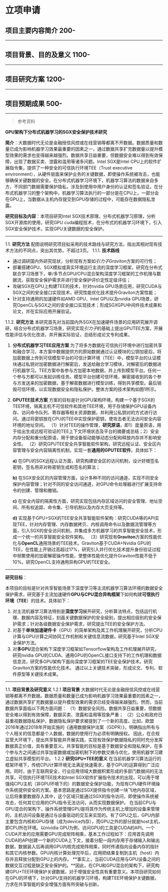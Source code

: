# 立项申请

## 项目主要内容简介 200-

---

## 项目背景、目的及意义 1100-

---

## 项目研究方案 1200-

---

## 项目预期成果 500-

---

> 参考资料

**GPU架构下分布式机器学习的SGX安全保护技术研究**

**简介**：大数据时代无论是金融授信风控或在线营销等都离不开数据。数据质量和数量已成为影响机器学习效果最重要的因素之一，通过数据共享扩充数据量以提升模型效果的需求也变得越来越强烈。数据共享日益重要，但数据安全难以得到有效保障，出现了数据买卖、泄露和滥用等诸多问题。Intel SGX是Intel CPU上的软件扩展指令集，提供了一种安全的可信执行环境TEE（Trust executive environment），从硬件层面来保护业务的关键数据，即使操作系统被攻击，也能够确保关键数据的安全。在分布式机器学习环境下，机器学习算法的数据来自多方，不同部门数据需要保护隐私，涉及到使用中用户身份的认证和签名验证。在分布式机器学习的整个架构中，机器学习算法执行的一部分是在CPU上，一部分会在GPU上，当数据从主机内存提交到GPU存储的过程中，可能存在数据隐私泄露。

**研究目标及内容**：本项目研究Intel SGX技术原理，分布式机器学习原理，分析SGX开源库的使用，研究GPU cuda编程技术，在分布式的机器学习环境下，引入SGX安全保护技术，实现GPU关键数据的安全保护。

---

1.1. **研究方法**
配图说明研究项目拟采用的技术路线与研究方法，指出其相对现有技术方法的不同点，突出其优势。不超过3页。
1.1.1. **技术路线**

- 通过调研国内外研究现状，分析现有方案如*引力子Graviton*方案的可行性；
- 部署搭建GPU、SGX模拟或真实环境运行主流的深度学习框架，研究在分布式联合学习场景下，单/多节点GPU/CPU混合架构深度学习框架的工作机理与数据流，获取安全保护需求并进行安全保护评价定性定级评估；
- 攻破SGX在GPU上构建TEE的技术，针对nvidia GPU场景应用，研究CUDA与SGX之间的安全接口实现技术，研究性能优化技术提升Graviton方案性能；
- 针对支持通用的加速硬件如AMD GPU、Intel GPU以及nvidia GPU场景，研究OpenCL与SGX之间的安全接口实现技术；形成SGXGPU中间件技术成果和论文，并在实际应用开展验证。

1.1.2. **研究方法**
本研究首先对当前国内外SGX在加速硬件场景的应用研究展开调研，结合分布式机器学习场景，研究实现*引力子*的基础上提出GPUTEE方案，开展性能评估与优化改进，并开展实际验证，总结形成论文专利成果。

1. **分布式机器学习TEE应用方案**
为了将多方数据在可信执行环境中进行加密共享和融合学习，本方案中数据提供方的原始数据通过认证模块的公钥加密后，将加密数据上传到可信模型平台的可信计算环境（TEE）中，模型平台的认证模块通过私钥对加密数据进行解密后，发送给融合学习模块，对解密后的数据进行机器学习。TEE方案中各参与方加密本地数据，并上传到模型平台。任何一个参与方都可以发起训练任务。模型平台创建可信环境，解密接收到的各个参与方发送来的加密数据，基于解密数据进行模型训练，得到共享模型。最后销毁可信环境，以实现数据安全和隐私保护。整体方案的技术架构如图1所示。
2. **GPUTEE技术方案**
方案的目标是针对GPU架构环境，构建一个基于SGX的TEE环境，隔离主机不可信软件和其他TEE环境，用于存储保护GPU设备内存、访问命令队列、寄存器等相关资源数据，并利用公私钥对的方式进行访问。通过将密钥放在CPU的TEE中实现保护密钥，使攻击者无法访问安全内容环境的地址空间。
（1）针对TEE的操作管理，**研究原语**，即1）度量原语，用于给出生成远程可验证的TEE上下文环境状态及平台的摘要或总结；2）安全内存分配和重分配原语，用于使设备驱动能够动态分配和释放内存并不影响安全性。
（2）研究GPUTEE安全共享智能软件架构，研究远程认证、安全区内容管理与安全内容隔离性机制，实现一套**通用的GPUTEE软件**。具体如下：

    **a)** 在GPU的SGX远程认证方面，研究构建安全区的访问机制，设计好根签名密钥，签名用非对称密钥生成和签名的算法；

    **b)** 在SGX安全区的内容管理方面，设计多种不同的访问通道，实现不同安全保护内容管理；针对不同的安全访问通道，对GPU命令处理器进行扩展支持命令的创建、管理和撤销。

    **c)** 在安全内容的隔离性方面，研究实现包括内存区域访问的安全管理、地址空间、所有权追踪、命令集、引导机制以及内存大页支持等。

    **d)** 实现基于GPU+SGX的TEE安全共享智能软件架构：研究CUDA等的API实现TEE，针对内存管理、内存数据拷贝、内核调用命令以及数据流管理等方面，引入SGX的安全访问机制，并集成多方机器学习的共享智能安全技术，形成一个统一的共享智能安全软件架构。
    （3）研究现有**Graviton**方案的性能优化与**OpenCL**通用场景的TEE技术。Graviton基于CUDA+Nvidia GPU的TEE，在性能上开销过高超过17%，研究引入并行优化技术提升身份验证过程中频繁使用的加密解密操作性能，使整体性能优化提升Graviton性能不低于10%。研究OpenCL支持通用异构GPU的TEE安全。

---

**研究目标**：

本项目的目标是针对共享智能场景下深度学习等主流机器学习算法环境的数据安全保护需求，研究基于主流加速硬件**GPU与CPU混合异构框架**下如何构建**可信执行环境（TEE**）的技术。具体如下：

1. 对主流机器学习算法特别是**深度学习**展开研究，分析算法特点，包括运行机理、数据内容及特征，刻画关键数据保护的安全级别，提出相应级别的安全保护需求；针对各级数据安全保护需求，研究提出TEE的安全保护方法。
2. 对基于**单块加速硬件卡**（GPU）的简单架构及其工作机理展开研究，分析CPU计算与GPU计算之间协同工作机制和关键信息流数据，研究基于Intel SGX安全保护方法。
3. 对**多GPU**混合架构下深度学习框架如Tensorflow架构及工作机理展开研究，研究nvidia GPU的CUDA、通用GPU的OpenCL接口支持下的工作机理和数据信息流，研究多GPU架构下面向深度学习框架的TEE安全保护技术。研究Graviton方案的性能优化技术。
通过以上关键技术突破，形成论文、专利、软件原型等关键技术成果。

---

1.1. **项目背景及研究意义**
1.2.1 **项目背景**
大数据时代无论是金融授信风控或在线营销等都离不开数据。数据质量和数量已成为影响机器学习效果最重要的因素之一，通过数据共享扩充数据量以提升模型效果的需求已经变得越来越强烈。然而，当前数据共享面临以下两方面问题：
（1）数据安全风险。数据共享日益重要，但数据安全难以得到有效保障，数据买卖、泄露和滥用等现象严重；
（2）公众和政府日益重视数据隐私保护，数据隐私保护要求被提到了一个新的高度。比如，欧盟2016年通过2018年开始实施的《通用数据保护法案（GDPR）》，明确指出所有与个人相关的信息都是个人数据，数据的使用行为必须有明确授权。
因此，在合规监管大环境下，提出共享智能并开展实践，实现有效保护数据隐私的同时充分发挥数据真正价值，具有重要意义。共享智能的目标是基于数据安全和隐私保护，在多个参与方之间通过共享加密数据或加密机制下的参数交换与优化，使用机器学习建立虚拟共享模型的平台。
1.2.2 **研究GPU+TEE的意义**
在当前机器学习算法运行的框架环境下，传统CPU计算环境无法满足快速需求，基于GPU的运算得到广泛应用。同时，由于互联网安全，行业应用领域大数据积累形成的多部门数据间的无法共享。可信执行环境TEE技术如Intel SGX软件扩展指令技术的出现，可以用于增强纯CPU主机（非GPU环境下的）的数据安全保护功能，为现有CPU硬件环境操作系统提供安全的方案。基本思路是通过SGX提供指令创建一块飞地内存区域，让后将重要数据存入其中，这个区域只能通过SGX的指令访问，即使操作系统被攻击，任何其它应用的CPU指令无法访问，从而实现数据保护。
在当前CPU与GPU混合的架构下，操作系统管理GPU是将其作为传统主机上增加的设备来管理的，主机访问设备是通过与设备驱动的交互来实现的。有了GPU之后，GPU内部主要包含内核和GPU存储（成为device内存），而GPU之外的部分就是host主机，即CPU所在环境。以nividia GPU为例，访问GPU的工具是CUDA的API。一个CUDA开发的应用需要GPU完成矩阵相乘，基本工作过程如下：应用首先调用CUDA的API创建一个新的CUDA上下文，接着分配一段内存用于存储输入和输出数据，数据装入后再调用GPU内核完成矩阵相乘，同时传递指向设备内存的指针和其它内核参数。GPU内核计算处理完毕后，应用把结果复制到主机（host）内存并且释放分配到GPU上的内存。
**事实上，当前CUDA应用与GPU设备之间的数据交互过程是缺乏安全保护的。**因此，在CPU和GPU混合的架构下，研究构建GPU+TEE环境保护关键数据，对于增强安全性具有重要意义。本项目研究如何在GPU的环境下，针对GPU支持的机器学习环境，构建TEE环境保护关键数据，力求在共享智能的安全增强方面有所突破与创新。
